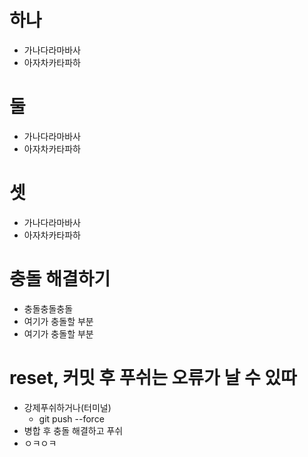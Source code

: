 # 하나
- 가나다라마바사
- 아자차카타파하
# 둘
- 가나다라마바사
- 아자차카타파하
# 셋
- 가나다라마바사
- 아자차카타파하

# 충돌 해결하기
- 충돌충돌충돌
- 여기가 충돌할 부분
- 여기가 충돌할 부분

# reset, 커밋 후 푸쉬는 오류가 날 수 있따
- 강제푸쉬하거나(터미널)
  - git push --force
- 병합 후 충돌 해결하고 푸쉬
- ㅇㅋㅇㅋ